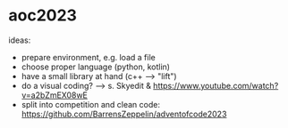 # aoc2023

ideas:

- prepare environment, e.g. load a file
- choose proper language (python, kotlin)
- have a small library at hand (c++ --> "lift")
- do a visual coding? --> s. Skyedit & https://www.youtube.com/watch?v=a2bZmEX08wE
- split into competition and clean code: 
https://github.com/BarrensZeppelin/adventofcode2023

